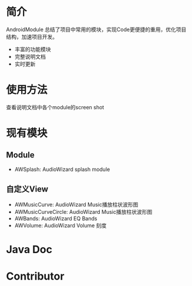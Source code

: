 # 简介

AndroidModule 总结了项目中常用的模块，实现Code更便捷的重用，优化项目结构，加速项目开发。

- 丰富的功能模块
- 完整说明文档
- 实时更新

# 使用方法

查看说明文档中各个module的screen shot 

# 现有模块

## Module

- AWSplash: AudioWizard splash module

## 自定义View

- AWMusicCurve: AudioWizard Music播放柱状波形图 
- AWMusicCurveCircle: AudioWizard Music播放柱状波形图
- AWBands: AudioWizard EQ Bands
- AWVolume: AudioWizard Volume 刻度

# Java Doc 

# Contributor 